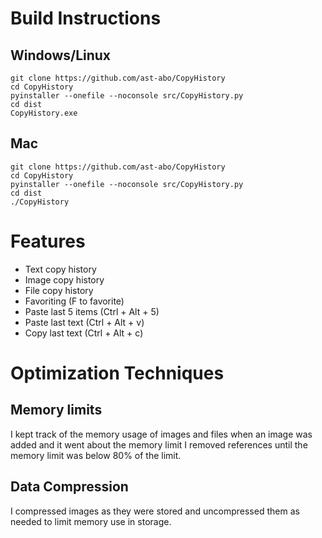 # Build Instructions
## Windows/Linux
```
git clone https://github.com/ast-abo/CopyHistory
cd CopyHistory
pyinstaller --onefile --noconsole src/CopyHistory.py
cd dist
CopyHistory.exe
```

## Mac
```
git clone https://github.com/ast-abo/CopyHistory
cd CopyHistory
pyinstaller --onefile --noconsole src/CopyHistory.py
cd dist
./CopyHistory
```

# Features
- Text copy history
- Image copy history
- File copy history
- Favoriting (F to favorite)
- Paste last 5 items (Ctrl + Alt + 5)
- Paste last text (Ctrl + Alt + v) 
- Copy last text (Ctrl + Alt + c)

# Optimization Techniques

## Memory limits
I kept track of the memory usage of images and files when an image was added and it went about the memory limit
I removed references until the memory limit was below 80% of the limit.

## Data Compression
I compressed images as they were stored and uncompressed them as needed to limit memory use in storage.
